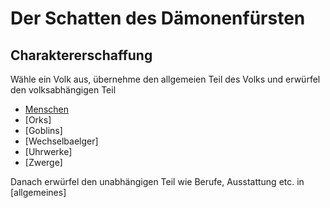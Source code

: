 # Der Schatten des Dämonenfürsten

## Charaktererschaffung

Wähle ein Volk aus, übernehme den allgemeien Teil des Volks und erwürfel den volksabhängigen Teil

* [Menschen](menschen.md)
* [Orks]
* [Goblins]
* [Wechselbaelger]
* [Uhrwerke]
* [Zwerge]

Danach erwürfel den unabhängigen Teil wie Berufe, Ausstattung etc. in [allgemeines]

